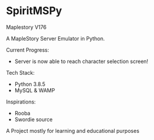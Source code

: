 # SpiritMSPy
Maplestory V176

A MapleStory Server Emulator in Python.

Current Progress:
- Server is now able to reach character selection screen!

Tech Stack:
- Python 3.8.5
- MySQL & WAMP

Inspirations:
  - Rooba
  - Swordie source


A Project mostly for learning and educational purposes
